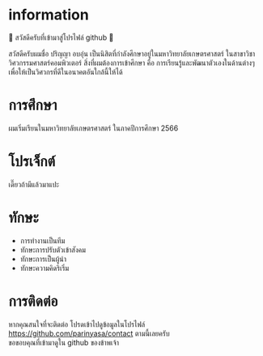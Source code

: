 # information
👋 สวัสดีครับที่เข้ามาสู่โปรไฟล์ github 👋

สวัสดีครับผมชื่อ ปริญญา อบอุ่น เป็นนิสิตที่กำลังศึกษาอยู่ในมหาวิทยาลัยเกษตรศาสตร์ ในสาขาวิชา วิศวกรรมศาสตร์คอมพิวเตอร์
สิ่งที่ผมต้องการเข้าศึกษา คือ การเรียนรู้และพัฒนาตัวเองในด้านต่างๆ เพื่อให้เป็นวิศวกรที่ดีในอนาคตอันใกล้นี้ให้ได้

# การศึกษา
ผมเริ่มเรียนในมหาวิทยาลัยเกษตรศาสตร์ ในภาคปีการศึกษา 2566

# โปรเจ็กต์
เดี๊ยวถ้ามีแล้วมาแปะ

# ทักษะ
- การทำงานเป็นทีม 
- ทักษะการปรับตัวเข้าสังคม
- ทักษะการเป็นผู้นำ
- ทักษะความคิดริเริ่ม

# การติดต่อ
หากคุณสนใจที่จะติดต่อ โปรดเข้าไปดูข้อมูลในโปรไฟล์ <br />
https://github.com/parinyasa/contact ตามนี้เลยครับ <br />
ขอขอบคุณที่เข้ามาดูใน github ของข้าพเจ้า
